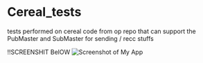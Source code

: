 # Cereal_tests
tests performed on cereal code from op repo that can support the PubMaster and SubMaster for sending / recc stuffs

!!SCREENSHIT BelOW
![Screenshot of My App]([https://github.com/your-username/your-repo/raw/main/screenshot.png](https://github.com/abbyzak/Cereal_tests/blob/main/Screenshot%20from%202023-12-11%2006-55-04.png)https://github.com/abbyzak/Cereal_tests/blob/main/Screenshot%20from%202023-12-11%2006-55-04.png)

